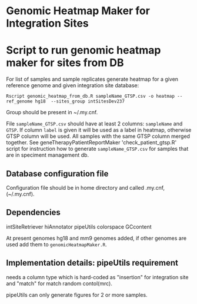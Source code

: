 # Genomic Heatmap Maker for Integration Sites


# Script to run genomic heatmap maker for sites from DB

For list of samples and sample replicates generate heatmap
for a given reference genome and given integration site database:
```
Rscript genomic_heatmap_from_db.R sampleName_GTSP.csv -o heatmap --ref_genome hg18  --sites_group intSitesDev237
```

Group should be present in ~/.my.cnf.

File `sampleName_GTSP.csv` should have at least 2 columns: `sampleName` and
`GTSP`. If column `label` is given it will be used as a label in heatmap,
otherwise GTSP column will be used.  All samples with the same GTSP column merged
together. See geneTherapyPatientReportMaker 'check_patient_gtsp.R' script for instruction how to generate `sampleName_GTSP.csv` for samples that are in speciment management db.

## Database configuration file 

Configuration file should be in home directory and called .my.cnf,
(~/.my.cnf).

## Dependencies

intSiteRetriever
hiAnnotator
pipeUtils
colorspace
GCcontent

At present genomes hg18 and mm9 genomes added, if other genomes are
used add them to `genomicHeatmapMaker.R`.


## Implementation details: pipeUtils requirement

needs a column type which is hard-coded as "insertion" for integration site
and "match" for match random contol(mrc).

pipeUtils can only generate figures for 2 or more samples.


